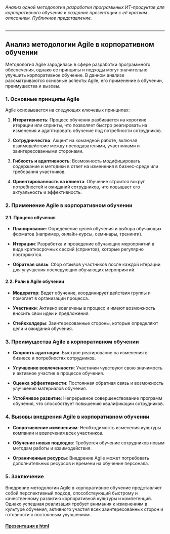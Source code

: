 ###### Анализ одной методологии разработки программных ИТ-продуктов для корпоративного обучения и создание презентации с её кратким описанием. Публичное представление.

------------


## Анализ методологии Agile в корпоративном обучении

Методология Agile зародилась в сфере разработки программного обеспечения, однако ее принципы и подходы могут значительно улучшить корпоративное обучение. В данном анализе рассматриваются основные аспекты Agile, его применение в обучении, преимущества и вызовы.

### 1. Основные принципы Agile

Agile основывается на следующих ключевых принципах:

1. **Итеративность**: Процесс обучения разбивается на короткие итерации или спринты, что позволяет быстро реагировать на изменения и адаптировать обучение под потребности сотрудников.

2. **Сотрудничество**: Акцент на командной работе, включая взаимодействие между преподавателями, участниками и заинтересованными сторонами.

3. **Гибкость и адаптивность**: Возможность модифицировать содержание и методики в ответ на изменения в бизнес-среде или требования участников.

4. **Ориентированность на клиента**: Обучение строится вокруг потребностей и ожиданий сотрудников, что повышает его актуальность и эффективность.

### 2. Применение Agile в корпоративном обучении

#### 2.1. Процесс обучения

- **Планирование**: Определение целей обучения и выбора обучающих форматов (например, онлайн-курсы, семинары, тренинги).

- **Итерации**: Разработка и проведение обучающих мероприятий в виде краткосрочных сессий (спринтов), которые регулярно повторяются.

- **Обратная связь**: Сбор отзывов участников после каждой итерации для улучшения последующих обучающих мероприятий.

#### 2.2. Роли в Agile обучении

- **Модератор**: Ведет обучение, координирует действия группы и помогает в организации процесса.

- **Участники**: Активно вовлечены в процесс и имеют возможность вносить свои идеи и предложения.

- **Стейкхолдеры**: Заинтересованные стороны, которые определяют цели и ожидания обучения.

### 3. Преимущества Agile в корпоративном обучении

- **Скорость адаптации**: Быстрое реагирование на изменения в бизнесе и потребностях сотрудников.

- **Улучшение вовлеченности**: Участники чувствуют свою значимость и активное участие в процессе обучения.

- **Оценка эффективности**: Постоянная обратная связь и возможность улучшения материалов обучения.

- **Устойчивое развитие**: Непрерывное совершенствование программ обучения, что способствует повышению квалификации сотрудников.

### 4. Вызовы внедрения Agile в корпоративном обучении

- **Сопротивление изменениям**: Необходимость изменения культуры компании и вовлечения всех участников.

- **Обучение новых подходов**: Требуется обучение сотрудников новым методам работы и взаимодействия.

- **Ограниченные ресурсы**: Внедрение Agile может потребовать дополнительных ресурсов и времени на обучение персонала.

### 5. Заключение

Внедрение методологии Agile в корпоративное обучение представляет собой перспективный подход, способствующий быстрому и качественному развитию корпоративной культуры и компетенций. Однако успешная реализация требует внимания к изменениям в культуре обучения, активного участия всех заинтересованных сторон и готовности к постоянным улучшениям.

#### [Презентация в html](var4.html "Презентация в html")